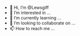 - 👋 Hi, I’m @Lewsgiff
- 👀 I’m interested in ...
- 🌱 I’m currently learning ...
- 💞️ I’m looking to collaborate on ...
- 📫 How to reach me ...

<!---
Lewsgiff/Lewsgiff is a ✨ special ✨ repository because its `README.md` (this file) appears on your GitHub profile.
You can click the Preview link to take a look at your changes.
--->
